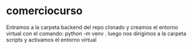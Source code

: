 # comerciocurso

Entramos a la carpeta backend del repo clonado y creamos el entorno virtual con el comando: python -m venv .
luego nos dirigimos a la carpeta scripts y activamos el entorno virtual
